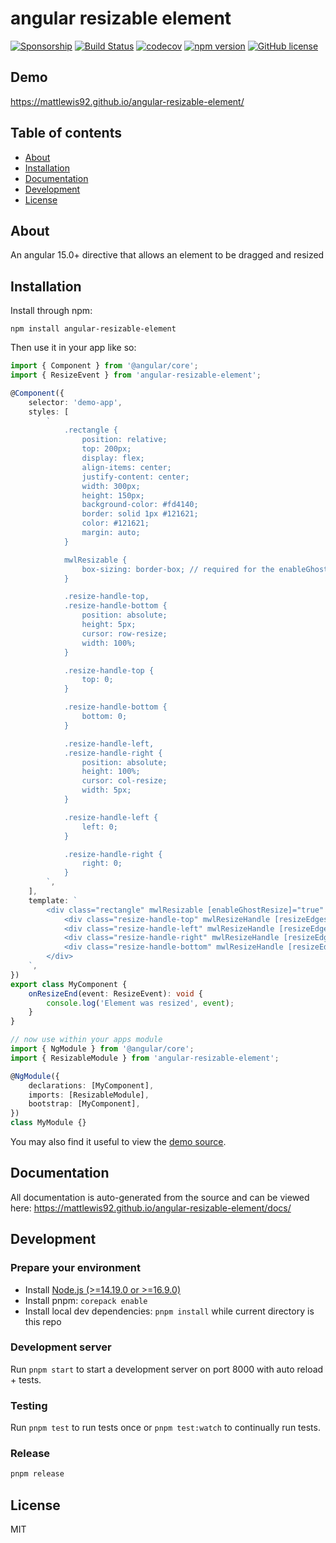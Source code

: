 # angular resizable element

[![Sponsorship](https://img.shields.io/badge/funding-github-%23EA4AAA)](https://github.com/users/mattlewis92/sponsorship)
[![Build Status](https://github.com/mattlewis92/angular-resizable-element/actions/workflows/ci.yml/badge.svg)](https://github.com/mattlewis92/angular-resizable-element/actions/workflows/ci.yml)
[![codecov](https://codecov.io/gh/mattlewis92/angular-resizable-element/branch/main/graph/badge.svg)](https://codecov.io/gh/mattlewis92/angular-resizable-element)
[![npm version](https://badge.fury.io/js/angular-resizable-element.svg)](http://badge.fury.io/js/angular-resizable-element)
[![GitHub license](https://img.shields.io/badge/license-MIT-blue.svg)](https://raw.githubusercontent.com/mattlewis92/angular-resizable-element/main/LICENSE)

## Demo

https://mattlewis92.github.io/angular-resizable-element/

## Table of contents

-   [About](#about)
-   [Installation](#installation)
-   [Documentation](#documentation)
-   [Development](#development)
-   [License](#license)

## About

An angular 15.0+ directive that allows an element to be dragged and resized

## Installation

Install through npm:

```
npm install angular-resizable-element
```

Then use it in your app like so:

```typescript
import { Component } from '@angular/core';
import { ResizeEvent } from 'angular-resizable-element';

@Component({
	selector: 'demo-app',
	styles: [
		`
			.rectangle {
				position: relative;
				top: 200px;
				display: flex;
				align-items: center;
				justify-content: center;
				width: 300px;
				height: 150px;
				background-color: #fd4140;
				border: solid 1px #121621;
				color: #121621;
				margin: auto;
			}

			mwlResizable {
				box-sizing: border-box; // required for the enableGhostResize option to work
			}

			.resize-handle-top,
			.resize-handle-bottom {
				position: absolute;
				height: 5px;
				cursor: row-resize;
				width: 100%;
			}

			.resize-handle-top {
				top: 0;
			}

			.resize-handle-bottom {
				bottom: 0;
			}

			.resize-handle-left,
			.resize-handle-right {
				position: absolute;
				height: 100%;
				cursor: col-resize;
				width: 5px;
			}

			.resize-handle-left {
				left: 0;
			}

			.resize-handle-right {
				right: 0;
			}
		`,
	],
	template: `
		<div class="rectangle" mwlResizable [enableGhostResize]="true" (resizeEnd)="onResizeEnd($event)">
			<div class="resize-handle-top" mwlResizeHandle [resizeEdges]="{ top: true }"></div>
			<div class="resize-handle-left" mwlResizeHandle [resizeEdges]="{ left: true }"></div>
			<div class="resize-handle-right" mwlResizeHandle [resizeEdges]="{ right: true }"></div>
			<div class="resize-handle-bottom" mwlResizeHandle [resizeEdges]="{ bottom: true }"></div>
		</div>
	`,
})
export class MyComponent {
	onResizeEnd(event: ResizeEvent): void {
		console.log('Element was resized', event);
	}
}

// now use within your apps module
import { NgModule } from '@angular/core';
import { ResizableModule } from 'angular-resizable-element';

@NgModule({
	declarations: [MyComponent],
	imports: [ResizableModule],
	bootstrap: [MyComponent],
})
class MyModule {}
```

You may also find it useful to view the [demo source](https://github.com/mattlewis92/angular-resizable-element/blob/main/projects/demo/app/demo.component.ts).

## Documentation

All documentation is auto-generated from the source and can be viewed here:
https://mattlewis92.github.io/angular-resizable-element/docs/

## Development

### Prepare your environment

-   Install [Node.js (>=14.19.0 or >=16.9.0)](http://nodejs.org/)
-   Install pnpm: `corepack enable`
-   Install local dev dependencies: `pnpm install` while current directory is this repo

### Development server

Run `pnpm start` to start a development server on port 8000 with auto reload + tests.

### Testing

Run `pnpm test` to run tests once or `pnpm test:watch` to continually run tests.

### Release

```bash
pnpm release
```

## License

MIT
